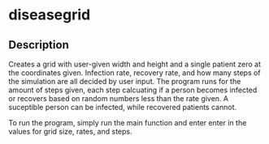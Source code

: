 # diseasegrid

## Description
Creates a grid with user-given width and height and a single patient zero at the coordinates given. Infection rate, recovery rate, and how many steps of the simulation are all decided by user input. The program runs for the amount of steps given, each step calcuating if a person becomes infected or recovers based on random numbers less than the rate given. A suceptible person can be infected, while recovered patients cannot.

To run the program, simply run the main function and enter enter in the values for grid size, rates, and steps.
